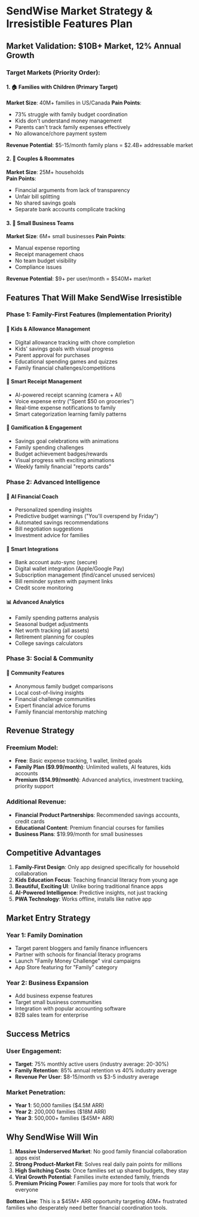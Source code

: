# SendWise Market Strategy & Irresistible Features Plan

## Market Validation: $10B+ Market, 12% Annual Growth

### Target Markets (Priority Order):

#### 1. 🏠 Families with Children (Primary Target)
**Market Size**: 40M+ families in US/Canada
**Pain Points**: 
- 73% struggle with family budget coordination
- Kids don't understand money management
- Parents can't track family expenses effectively
- No allowance/chore payment system

**Revenue Potential**: $5-15/month family plans = $2.4B+ addressable market

#### 2. 👫 Couples & Roommates
**Market Size**: 25M+ households  
**Pain Points**:
- Financial arguments from lack of transparency
- Unfair bill splitting
- No shared savings goals
- Separate bank accounts complicate tracking

#### 3. 💼 Small Business Teams
**Market Size**: 6M+ small businesses
**Pain Points**:
- Manual expense reporting
- Receipt management chaos  
- No team budget visibility
- Compliance issues

**Revenue Potential**: $9+ per user/month = $540M+ market

## Features That Will Make SendWise Irresistible

### Phase 1: Family-First Features (Implementation Priority)

#### 🎯 **Kids & Allowance Management**
- Digital allowance tracking with chore completion
- Kids' savings goals with visual progress
- Parent approval for purchases
- Educational spending games and quizzes
- Family financial challenges/competitions

#### 📱 **Smart Receipt Management**
- AI-powered receipt scanning (camera + AI)
- Voice expense entry ("Spent $50 on groceries")
- Real-time expense notifications to family
- Smart categorization learning family patterns

#### 🎨 **Gamification & Engagement**
- Savings goal celebrations with animations
- Family spending challenges 
- Budget achievement badges/rewards
- Visual progress with exciting animations
- Weekly family financial "reports cards"

### Phase 2: Advanced Intelligence

#### 🤖 **AI Financial Coach**
- Personalized spending insights
- Predictive budget warnings ("You'll overspend by Friday")
- Automated savings recommendations
- Bill negotiation suggestions
- Investment advice for families

#### 🔗 **Smart Integrations**
- Bank account auto-sync (secure)
- Digital wallet integration (Apple/Google Pay)
- Subscription management (find/cancel unused services)
- Bill reminder system with payment links
- Credit score monitoring

#### 📊 **Advanced Analytics**
- Family spending patterns analysis
- Seasonal budget adjustments
- Net worth tracking (all assets)
- Retirement planning for couples
- College savings calculators

### Phase 3: Social & Community

#### 👥 **Community Features**
- Anonymous family budget comparisons
- Local cost-of-living insights  
- Financial challenge communities
- Expert financial advice forums
- Family financial mentorship matching

## Revenue Strategy

### Freemium Model:
- **Free**: Basic expense tracking, 1 wallet, limited goals
- **Family Plan ($9.99/month)**: Unlimited wallets, AI features, kids accounts
- **Premium ($14.99/month)**: Advanced analytics, investment tracking, priority support

### Additional Revenue:
- **Financial Product Partnerships**: Recommended savings accounts, credit cards
- **Educational Content**: Premium financial courses for families
- **Business Plans**: $19.99/month for small businesses

## Competitive Advantages

1. **Family-First Design**: Only app designed specifically for household collaboration
2. **Kids Education Focus**: Teaching financial literacy from young age
3. **Beautiful, Exciting UI**: Unlike boring traditional finance apps
4. **AI-Powered Intelligence**: Predictive insights, not just tracking
5. **PWA Technology**: Works offline, installs like native app

## Market Entry Strategy

### Year 1: Family Domination
- Target parent bloggers and family finance influencers
- Partner with schools for financial literacy programs
- Launch "Family Money Challenge" viral campaigns
- App Store featuring for "Family" category

### Year 2: Business Expansion  
- Add business expense features
- Target small business communities
- Integration with popular accounting software
- B2B sales team for enterprise

## Success Metrics

### User Engagement:
- **Target**: 75% monthly active users (industry average: 20-30%)
- **Family Retention**: 85% annual retention vs 40% industry average
- **Revenue Per User**: $8-15/month vs $3-5 industry average

### Market Penetration:
- **Year 1**: 50,000 families ($4.5M ARR)
- **Year 2**: 200,000 families ($18M ARR)
- **Year 3**: 500,000+ families ($45M+ ARR)

## Why SendWise Will Win

1. **Massive Underserved Market**: No good family financial collaboration apps exist
2. **Strong Product-Market Fit**: Solves real daily pain points for millions
3. **High Switching Costs**: Once families set up shared budgets, they stay
4. **Viral Growth Potential**: Families invite extended family, friends
5. **Premium Pricing Power**: Families pay more for tools that work for everyone

**Bottom Line**: This is a $45M+ ARR opportunity targeting 40M+ frustrated families who desperately need better financial coordination tools.